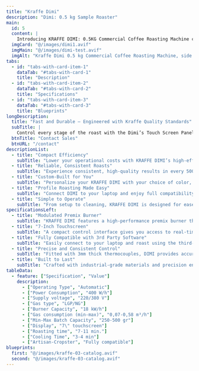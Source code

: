 ```yaml
---
title: "Kraffe Dimi"
description: "Dimi: 0.5 kg Sample Roaster" 
main:
  id: 5
  content: |
    Introducing KRAFFE DIMI: 0.5KG Commercial Coffee Roasting Machine crafted for micro-roasters, coffee labs, and training centers seeking precision, consistency, and full control in every small-batch roast.
  imgCard: "@/images/dimi1.avif"
  imgMain: "@/images/dimi-test.avif"
  imgAlt: "Kraffe Dimi 0.5 kg Commercial Coffee Roasting Machine, side view"
tabs:
  - id: "tabs-with-card-item-1"
    dataTab: "#tabs-with-card-1"
    title: "Description"
  - id: "tabs-with-card-item-2"
    dataTab: "#tabs-with-card-2"
    title: "Specifications"
  - id: "tabs-with-card-item-3"
    dataTab: "#tabs-with-card-3"
    title: "Blueprints"
longDescription:
  title: "Fast and Durable – Engineered with Kraffe Quality Standards"
  subTitle: |
    Control every stage of the roast with the Dimi’s Touch Screen Panel and enjoy automatic profile roasting through third-party software. Customize color, details, and features to create the perfect commercial coffee roaster for your business.
  btnTitle: "Contact Sales"
  btnURL: "/contact"
descriptionList:
  - title: "Compact Efficiency"
    subTitle: "Lower your operational costs with KRAFFE DIMI’s high-efficiency premix burner and enhanced heat insulation. Designed for small-scale roasting, it delivers maximum energy savings without sacrificing roasting performance."
  - title: "Reliable, Consistent Roasts"
    subTitle: "Experience consistent, high-quality results in every 500g batch. DIMI’s insulated body minimizes external interference, while precise variable controls help you fine-tune each roast for perfect results every time."
  - title: "Custom-Built for You"
    subTitle: "Personalize your KRAFFE DIMI with your choice of color, layout, and even your coffee shop’s logo. Participate in the design process and make the roaster a true reflection of your brand and space."
  - title: "Profile Roasting Made Easy"
    subTitle: "Connect DIMI to your laptop and enjoy full compatibility with third-party roasting software. Create, modify, and save your roasting profiles with precision to deliver repeatable results and rich, flavorful coffee—batch after batch."
  - title: "Simple to Operate"
    subTitle: "From setup to cleaning, KRAFFE DIMI is designed for ease of use. Its user-friendly design ensures smooth operation, allowing you to focus on exploring flavors and refining your roast."
specificationsLeft:
  - title: "Modulated Premix Burner"
    subTitle: "KRAFFE DIMI features a high-performance premix burner that offers excellent heat control while reducing gas consumption—ideal for cost-conscious micro-roasters."
  - title: "7-Inch Touchscreen"
    subTitle: "A compact control interface gives you access to real-time temperature monitoring, roasting curve tracking, and manual adjustments—all designed for intuitive use during every roast."
  - title: "Fully Compatible with 3rd Party Software"
    subTitle: "Easily connect to your laptop and roast using the third-party software you know and trust. Build and repeat profiles to maintain consistency and quality."
  - title: "Precise and Consistent Control"
    subTitle: "Fitted with 3mm thick thermocouples, DIMI provides accurate, real-time temperature readings throughout the roast. Combined with stable heat insulation, it ensures precise control in every cycle."
  - title: "Built to Last"
    subTitle: "Crafted with industrial-grade materials and precision engineering, KRAFFE DIMI is designed for longevity. Its robust construction ensures stable performance, even with frequent use—making it a reliable choice for daily roasting in professional environments."
tableData:
  - feature: ["Specification", "Value"]
    description:
      - ["Operating Type", "Automatic"]
      - ["Power Consumption", "400 W/h"]
      - ["Supply voltage", "220/380 V"]
      - ["Gas type", "LGP/NG"]
      - ["Burner Capacity", "18 kW/h"]
      - ["Gas consumption (min-max)", "0,07-0,58 m³/h"]
      - ["Min-Max Batch Capacity", "250-500 gr"]
      - ["Display", "7\" touchscreen"]
      - ["Roasting time", "7-11 min."]
      - ["Cooling Time", "3-4 min"]
      - ["Artisan-Cropster", "Fully compatible"]
blueprints:
  first: "@/images/kraffe-03-catalog.avif"
  second: "@/images/kraffe-03-catalog.avif"  
---
```

